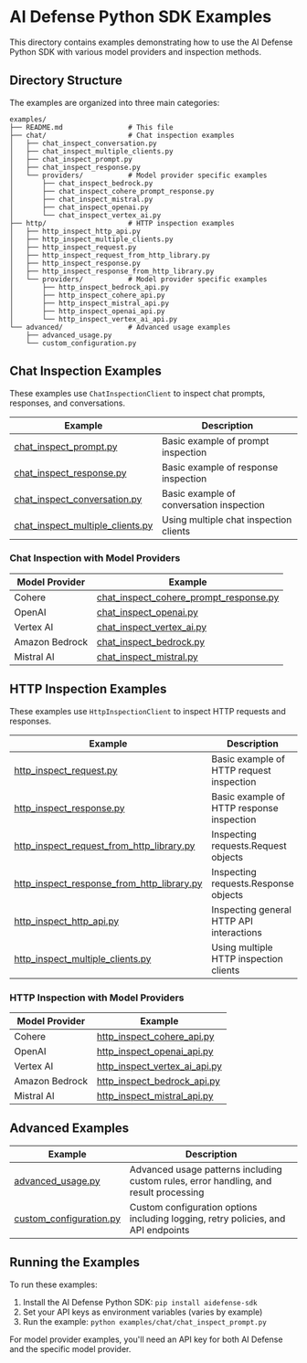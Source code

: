 # AI Defense Python SDK Examples

This directory contains examples demonstrating how to use the AI Defense Python SDK with various model providers and inspection methods.

## Directory Structure

The examples are organized into three main categories:

```
examples/
├── README.md                # This file
├── chat/                    # Chat inspection examples
│   ├── chat_inspect_conversation.py
│   ├── chat_inspect_multiple_clients.py
│   ├── chat_inspect_prompt.py
│   ├── chat_inspect_response.py
│   └── providers/           # Model provider specific examples
│       ├── chat_inspect_bedrock.py
│       ├── chat_inspect_cohere_prompt_response.py
│       ├── chat_inspect_mistral.py
│       ├── chat_inspect_openai.py
│       └── chat_inspect_vertex_ai.py
├── http/                    # HTTP inspection examples
│   ├── http_inspect_http_api.py
│   ├── http_inspect_multiple_clients.py
│   ├── http_inspect_request.py
│   ├── http_inspect_request_from_http_library.py
│   ├── http_inspect_response.py
│   ├── http_inspect_response_from_http_library.py
│   └── providers/           # Model provider specific examples
│       ├── http_inspect_bedrock_api.py
│       ├── http_inspect_cohere_api.py
│       ├── http_inspect_mistral_api.py
│       ├── http_inspect_openai_api.py
│       └── http_inspect_vertex_ai_api.py
└── advanced/                # Advanced usage examples
    ├── advanced_usage.py
    └── custom_configuration.py
```

## Chat Inspection Examples

These examples use `ChatInspectionClient` to inspect chat prompts, responses, and conversations.

| Example | Description |
|---------|-------------|
| [chat_inspect_prompt.py](./chat/chat_inspect_prompt.py) | Basic example of prompt inspection |
| [chat_inspect_response.py](./chat/chat_inspect_response.py) | Basic example of response inspection |
| [chat_inspect_conversation.py](./chat/chat_inspect_conversation.py) | Basic example of conversation inspection |
| [chat_inspect_multiple_clients.py](./chat/chat_inspect_multiple_clients.py) | Using multiple chat inspection clients |

### Chat Inspection with Model Providers

| Model Provider | Example |
|----------------|---------|
| Cohere | [chat_inspect_cohere_prompt_response.py](./chat/providers/chat_inspect_cohere_prompt_response.py) |
| OpenAI | [chat_inspect_openai.py](./chat/providers/chat_inspect_openai.py) |
| Vertex AI | [chat_inspect_vertex_ai.py](./chat/providers/chat_inspect_vertex_ai.py) |
| Amazon Bedrock | [chat_inspect_bedrock.py](./chat/providers/chat_inspect_bedrock.py) |
| Mistral AI | [chat_inspect_mistral.py](./chat/providers/chat_inspect_mistral.py) |

## HTTP Inspection Examples

These examples use `HttpInspectionClient` to inspect HTTP requests and responses.

| Example | Description |
|---------|-------------|
| [http_inspect_request.py](./http/http_inspect_request.py) | Basic example of HTTP request inspection |
| [http_inspect_response.py](./http/http_inspect_response.py) | Basic example of HTTP response inspection |
| [http_inspect_request_from_http_library.py](./http/http_inspect_request_from_http_library.py) | Inspecting requests.Request objects |
| [http_inspect_response_from_http_library.py](./http/http_inspect_response_from_http_library.py) | Inspecting requests.Response objects |
| [http_inspect_http_api.py](./http/http_inspect_http_api.py) | Inspecting general HTTP API interactions |
| [http_inspect_multiple_clients.py](./http/http_inspect_multiple_clients.py) | Using multiple HTTP inspection clients |

### HTTP Inspection with Model Providers

| Model Provider | Example |
|----------------|---------|
| Cohere | [http_inspect_cohere_api.py](./http/providers/http_inspect_cohere_api.py) |
| OpenAI | [http_inspect_openai_api.py](./http/providers/http_inspect_openai_api.py) |
| Vertex AI | [http_inspect_vertex_ai_api.py](./http/providers/http_inspect_vertex_ai_api.py) |
| Amazon Bedrock | [http_inspect_bedrock_api.py](./http/providers/http_inspect_bedrock_api.py) |
| Mistral AI | [http_inspect_mistral_api.py](./http/providers/http_inspect_mistral_api.py) |

## Advanced Examples

| Example | Description |
|---------|-------------|
| [advanced_usage.py](./advanced/advanced_usage.py) | Advanced usage patterns including custom rules, error handling, and result processing |
| [custom_configuration.py](./advanced/custom_configuration.py) | Custom configuration options including logging, retry policies, and API endpoints |

## Running the Examples

To run these examples:

1. Install the AI Defense Python SDK: `pip install aidefense-sdk`
2. Set your API keys as environment variables (varies by example)
3. Run the example: `python examples/chat/chat_inspect_prompt.py`

For model provider examples, you'll need an API key for both AI Defense and the specific model provider.
